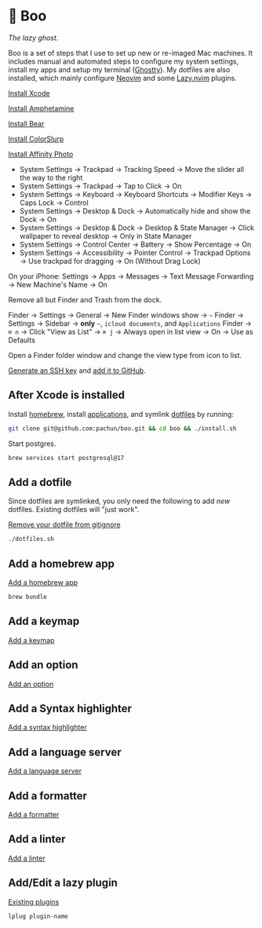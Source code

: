 # 👻 Boo

_The lazy ghost_.

Boo is a set of steps that I use to set up new or re-imaged Mac machines. It includes manual and automated steps to configure my system settings, install my apps and setup my terminal ([Ghostty](https://ghostty.org)). My dotfiles are also installed, which mainly configure [Neovim](https://neovim.io) and some [Lazy.nvim](https://lazy.folke.io/) plugins.

[Install Xcode](https://apps.apple.com/us/app/xcode/id497799835)

[Install Amphetamine](https://apps.apple.com/us/app/amphetamine/id937984704)

[Install Bear](https://apps.apple.com/us/app/bear-markdown-notes/id1091189122)

[Install ColorSlurp](https://apps.apple.com/us/app/colorslurp/id1287239339)

[Install Affinity Photo](https://apps.apple.com/us/app/affinity-photo-2-image-editor/id1616822987)

- System Settings → Trackpad → Tracking Speed → Move the slider all the way to the right
- System Settings → Trackpad → Tap to Click → On
- System Settings → Keyboard → Keyboard Shortcuts → Modifier Keys → Caps Lock → Control
- System Settings → Desktop & Dock → Automatically hide and show the Dock → On
- System Settings → Desktop & Dock → Desktop & State Manager → Click wallpaper to reveal desktop → Only in State Manager
- System Settings → Control Center → Battery → Show Percentage → On
- System Settings → Accessibility → Pointer Control → Trackpad Options → Use trackpad for dragging → On (Without Drag Lock)

On your iPhone: Settings → Apps → Messages → Text Message Forwarding → New Machine's Name → On

Remove all but Finder and Trash from the dock.

Finder → Settings → General → New Finder windows show → `~`
Finder → Settings → Sidebar → **only** `~`, `icloud documents`, and `Applications`
Finder → `⌘ n` → Click "View as List" → `⌘ j` → Always open in list view → On → Use as Defaults

Open a Finder folder window and change the view type from icon to list.

[Generate an SSH key](https://docs.github.com/en/authentication/connecting-to-github-with-ssh/generating-a-new-ssh-key-and-adding-it-to-the-ssh-agent) and [add it to GitHub](https://docs.github.com/en/authentication/connecting-to-github-with-ssh/adding-a-new-ssh-key-to-your-github-account).

## After Xcode is installed

Install [homebrew](https://brew.sh/), install [applications](https://github.com/pachun/boo/blob/main/Brewfile), and symlink [dotfiles](https://github.com/pachun/boo/blob/main/dotfiles) by running:

```sh
git clone git@github.com:pachun/boo.git && cd boo && ./install.sh
```

Start postgres.

```sh
brew services start postgresql@17
```

## Add a dotfile

Since dotfiles are symlinked, you only need the following to add _new_ dotfiles. Existing dotfiles will "just work".

[Remove your dotfile from gitignore](https://github.com/pachun/boo/blob/main/.gitignore)

```sh
./dotfiles.sh
```

## Add a homebrew app

[Add a homebrew app](https://github.com/pachun/boo/blob/main/Brewfile)

```sh
brew bundle
```

## Add a keymap

[Add a keymap](https://github.com/pachun/boo/blob/main/dotfiles/config/nvim/lua/config/pachulski/keymaps.lua)

## Add an option

[Add an option](https://github.com/pachun/boo/blob/main/dotfiles/config/nvim/lua/config/pachulski/opts.lua)

## Add a Syntax highlighter

[Add a syntax highlighter](https://github.com/pachun/boo/blob/main/dotfiles/config/nvim/lua/config/pachulski/syntax_highlighters.lua)

## Add a language server

[Add a language server](https://github.com/pachun/boo/blob/main/dotfiles/config/nvim/lua/config/pachulski/language_servers.lua)

## Add a formatter

[Add a formatter](https://github.com/pachun/boo/blob/main/dotfiles/config/nvim/lua/config/pachulski/formatters.lua)

## Add a linter

[Add a linter](https://github.com/pachun/boo/blob/main/dotfiles/config/nvim/lua/config/pachulski/linters.lua)

## Add/Edit a lazy plugin

[Existing plugins](https://github.com/pachun/boo/tree/main/dotfiles/config/nvim/lua/plugins)

```sh
lplug plugin-name
```
